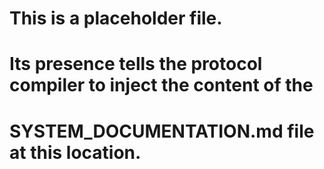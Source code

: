 # This is a placeholder file.
# Its presence tells the protocol compiler to inject the content of the
# SYSTEM_DOCUMENTATION.md file at this location.